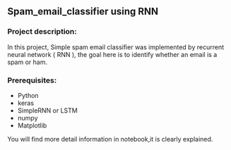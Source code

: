 ## Spam_email_classifier using RNN
### Project description:
In this project, Simple spam email classifier was implemented by recurrent neural network ( RNN ), the goal here is to identify whether an email is a spam or ham.

### Prerequisites:
- Python
- keras
- SimpleRNN or LSTM
- numpy
- Matplotlib

You will find more detail information in notebook,it is clearly explained.
